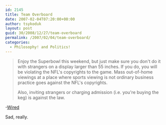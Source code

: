 ```yaml
---
id: 2145
title: Team Overboard
date: 2007-02-04T07:20:00+00:00
author: tsykoduk
layout: post
guid: 30/2008/12/27/team-overboard
permalink: /2007/02/04/team-overboard/
categories:
  - Philosophy! and Politics!
---
```

<blockquote>Enjoy the Superbowl this weekend, but just make sure you don't do it with strangers on a display larger than 55 inches.  If you do, you will be violating the <span class="caps">NFL</span>'s copyrights to the game.  Mass out-of-home viewings at a place where sports viewing is not ordinary business practice goes against the <span class="caps">NFL</span>'s copyrights.

Also, inviting strangers or charging admission (i.e. you're buying the keg) is against the law.</blockquote>


-<a href="http://blog.wired.com/music/2007/02/your_superbowl_.html">Wired</a>


Sad, really.